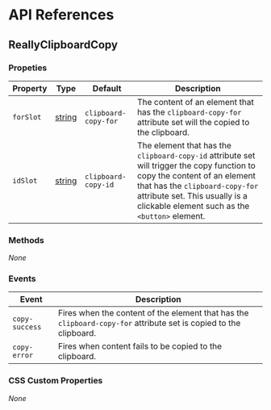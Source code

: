 # API References

## ReallyClipboardCopy

### Propeties

| Property | Type | Default | Description |
| --- | --- | --- | --- |
| `forSlot` | [string] | `clipboard-copy-for` | The content of an element that has the `clipboard-copy-for` attribute set will the copied to the clipboard. |
| `idSlot` | [string]| `clipboard-copy-id` | The element that has the `clipboard-copy-id` attribute set will trigger the copy function to copy the content of an element that has the `clipboard-copy-for` attribute set. This usually is a clickable element such as the `<button>` element. |

### Methods

_None_

### Events

| Event | Description |
| --- | --- |
| `copy-success` | Fires when the content of the element that has the `clipboard-copy-for` attribute set is copied to the clipboard. |
| `copy-error` | Fires when content fails to be copied to the clipboard. |

### CSS Custom Properties

_None_

<!-- MDN -->
[Array]: https://developer.mozilla.org/en-US/docs/Web/JavaScript/Reference/Global_Objects/Array
[boolean]: https://developer.mozilla.org/en-US/docs/Web/JavaScript/Reference/Global_Objects/Boolean
[Function]: https://developer.mozilla.org/en-US/docs/Web/JavaScript/Reference/Global_Objects/Function
[Map]: https://developer.mozilla.org/en-US/docs/Web/JavaScript/Reference/Global_Objects/Map
[number]: https://developer.mozilla.org/en-US/docs/Web/JavaScript/Reference/Global_Objects/Number
[Object]: https://developer.mozilla.org/en-US/docs/Web/JavaScript/Reference/Global_Objects/Object
[Promise]: https://developer.mozilla.org/en-US/docs/Web/JavaScript/Reference/Global_Objects/Promise
[Regexp]: https://developer.mozilla.org/en-US/docs/Web/JavaScript/Reference/Global_Objects/RegExp
[Set]: https://developer.mozilla.org/en-US/docs/Web/JavaScript/Reference/Global_Objects/Set
[string]: https://developer.mozilla.org/en-US/docs/Web/JavaScript/Reference/Global_Objects/String

